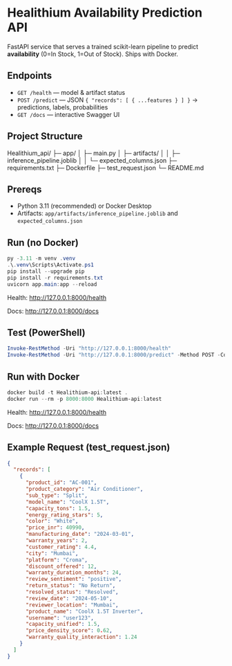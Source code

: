 # Healithium Availability Prediction API

FastAPI service that serves a trained scikit-learn pipeline to predict **availability** (0=In Stock, 1=Out of Stock). Ships with Docker.

## Endpoints

- `GET /health` — model & artifact status
- `POST /predict` — JSON `{ "records": [ { ...features } ] }` → predictions, labels, probabilities
- `GET /docs` — interactive Swagger UI

## Project Structure

Healithium_api/
├─ app/
│ ├─ main.py
│ ├─ artifacts/
│ │ ├─ inference_pipeline.joblib
│ │ └─ expected_columns.json
├─ requirements.txt
├─ Dockerfile
├─ test_request.json
└─ README.md

## Prereqs

- Python 3.11 (recommended) or Docker Desktop
- Artifacts: `app/artifacts/inference_pipeline.joblib` and `expected_columns.json`

## Run (no Docker)

```powershell
py -3.11 -m venv .venv
.\.venv\Scripts\Activate.ps1
pip install --upgrade pip
pip install -r requirements.txt
uvicorn app.main:app --reload
```

Health: http://127.0.0.1:8000/health

Docs: http://127.0.0.1:8000/docs

## Test (PowerShell)

```powershell
Invoke-RestMethod -Uri "http://127.0.0.1:8000/health"
Invoke-RestMethod -Uri "http://127.0.0.1:8000/predict" -Method POST -ContentType "application/json" -Body (Get-Content .\test_request.json -Raw)
```

## Run with Docker

```powershell
docker build -t Healithium-api:latest .
docker run --rm -p 8000:8000 Healithium-api:latest
```

Health: http://127.0.0.1:8000/health

Docs: http://127.0.0.1:8000/docs

## Example Request (test_request.json)

```json
{
  "records": [
    {
      "product_id": "AC-001",
      "product_category": "Air Conditioner",
      "sub_type": "Split",
      "model_name": "CoolX 1.5T",
      "capacity_tons": 1.5,
      "energy_rating_stars": 5,
      "color": "White",
      "price_inr": 40990,
      "manufacturing_date": "2024-03-01",
      "warranty_years": 2,
      "customer_rating": 4.4,
      "city": "Mumbai",
      "platform": "Croma",
      "discount_offered": 12,
      "warranty_duration_months": 24,
      "review_sentiment": "positive",
      "return_status": "No Return",
      "resolved_status": "Resolved",
      "review_date": "2024-05-10",
      "reviewer_location": "Mumbai",
      "product_name": "CoolX 1.5T Inverter",
      "username": "user123",
      "capacity_unified": 1.5,
      "price_density_score": 0.62,
      "warranty_quality_interaction": 1.24
    }
  ]
}
```
